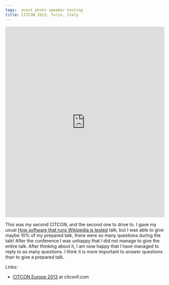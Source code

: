 ```yaml
---
tags:  event photo speaker testing
title: CITCON 2013, Turin, Italy
---
```

<iframe src="https://www.facebook.com/plugins/post.php?href=https%3A%2F%2Fwww.facebook.com%2Fmedia%2Fset%2F%3Fset%3Da.10154155148067290.1073741901.735252289%26type%3D3&width=500" width="500" height="597" style="border:none;overflow:hidden" scrolling="no" frameborder="0" allowTransparency="true"></iframe>

This was my second CITCON, and the second one to drive to. I gave my usual [How software that runs Wikipedia is tested](/how-software-that-runs-wikipedia-is-tested) talk, but I was able to give maybe 10% of my prepared talk, there were so many questions during the talk! After the conference I was unhappy that I did not manage to give the entire talk. After thinking about it, I am now happy that I have managed to reply to as many questions. I think it is more important to answer questions than to give a prepared talk.

Links:

- [CITCON Europe 2013](http://citconf.com/archive/turin2013/) at citconf.com
